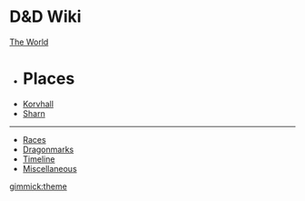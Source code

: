 # D&D Wiki

[The World]()

* # Places
* [Korvhall](./pages/the-world/korvhall/index.md)
* [Sharn](./pages/the-world/korvhall/sharn/index.md)
- - - -
* [Races](./pages/the-world/races/index.md)
* [Dragonmarks](./pages/the-world/dragonmarks.md)
* [Timeline](./pages/the-world/timeline.md)
* [Miscellaneous](./pages/the-world/miscellaneous/index.md)


[gimmick:theme](spacelab)

